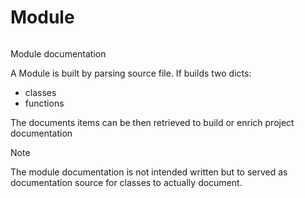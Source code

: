# Module

``` python Module(self, name, text)
```

Module documentation

A Module is built by parsing source file. If builds two dicts:
- classes
- functions

The documents items can be then retrieved to build or enrich project documentation

> [!NOTE]
> The module documentation is not intended written but to served as documentation
> source for classes to actually document.



